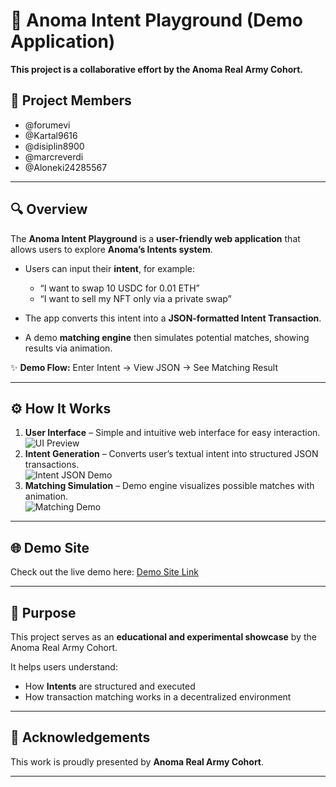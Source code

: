 # 🌌 Anoma Intent Playground (Demo Application)

**This project is a collaborative effort by the Anoma Real Army Cohort.**

## 👥 Project Members
- @forumevi  
- @Kartal9616  
- @disiplin8900  
- @marcreverdi  
- @Aloneki24285567  

---

## 🔍 Overview
The **Anoma Intent Playground** is a **user-friendly web application** that allows users to explore **Anoma’s Intents system**.

- Users can input their **intent**, for example:  
  - “I want to swap 10 USDC for 0.01 ETH”  
  - “I want to sell my NFT only via a private swap”

- The app converts this intent into a **JSON-formatted Intent Transaction**.  
- A demo **matching engine** then simulates potential matches, showing results via animation.  

✨ **Demo Flow:** Enter Intent → View JSON → See Matching Result

---

## ⚙️ How It Works
1. **User Interface** – Simple and intuitive web interface for easy interaction.  
   ![UI Preview](https://via.placeholder.com/400x200?text=UI+Preview)
2. **Intent Generation** – Converts user’s textual intent into structured JSON transactions.  
   ![Intent JSON Demo](https://via.placeholder.com/400x200?text=Intent+JSON)
3. **Matching Simulation** – Demo engine visualizes possible matches with animation.  
   ![Matching Demo](https://via.placeholder.com/400x200?text=Matching+Animation)

---

## 🌐 Demo Site
Check out the live demo here: [Demo Site Link](https://anoma-intent-playground.onrender.com/)

---

## 🎯 Purpose
This project serves as an **educational and experimental showcase** by the Anoma Real Army Cohort.

It helps users understand:  
- How **Intents** are structured and executed  
- How transaction matching works in a decentralized environment

---

## 📢 Acknowledgements
This work is proudly presented by **Anoma Real Army Cohort**.

---


